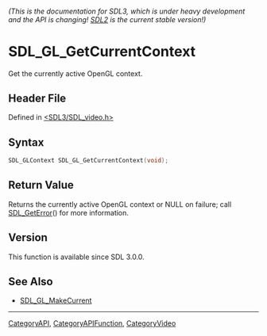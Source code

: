 ###### (This is the documentation for SDL3, which is under heavy development and the API is changing! [SDL2](https://wiki.libsdl.org/SDL2/) is the current stable version!)
# SDL_GL_GetCurrentContext

Get the currently active OpenGL context.

## Header File

Defined in [<SDL3/SDL_video.h>](https://github.com/libsdl-org/SDL/blob/main/include/SDL3/SDL_video.h)

## Syntax

```c
SDL_GLContext SDL_GL_GetCurrentContext(void);

```

## Return Value

Returns the currently active OpenGL context or NULL on failure; call
[SDL_GetError](SDL_GetError)() for more information.

## Version

This function is available since SDL 3.0.0.

## See Also

- [SDL_GL_MakeCurrent](SDL_GL_MakeCurrent)

----
[CategoryAPI](CategoryAPI), [CategoryAPIFunction](CategoryAPIFunction), [CategoryVideo](CategoryVideo)

